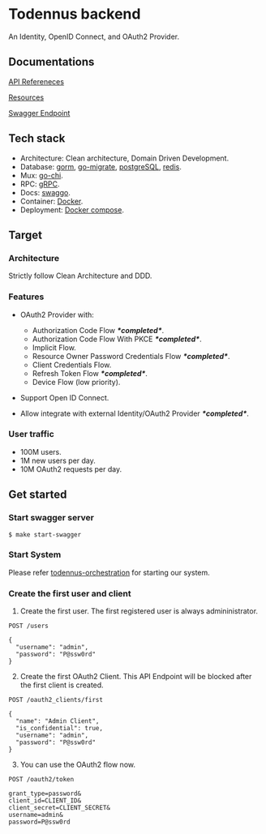 # Todennus backend

An Identity, OpenID Connect, and OAuth2 Provider.

## Documentations

[API Refereneces](./docs/references.md)

[Resources](./docs/resources.md)

[Swagger Endpoint](#start-swagger-server)

## Tech stack

- Architecture: Clean architecture, Domain Driven Development.
- Database: [gorm](https://github.com/go-gorm/gorm), [go-migrate](https://github.com/golang-migrate/migrate), [postgreSQL](https://www.postgresql.org/), [redis](https://redis.io/).
- Mux: [go-chi](https://github.com/go-chi/chi).
- RPC: [gRPC](https://grpc.io/).
- Docs: [swaggo](https://github.com/swaggo/swag).
- Container: [Docker](https://www.docker.com/).
- Deployment: [Docker compose](https://docs.docker.com/compose/).

## Target

### Architecture

Strictly follow Clean Architecture and DDD.

### Features

- OAuth2 Provider with:
  + Authorization Code Flow ***\*completed\****.
  + Authorization Code Flow With PKCE ***\*completed\****.
  + Implicit Flow.
  + Resource Owner Password Credentials Flow ***\*completed\****.
  + Client Credentials Flow.
  + Refresh Token Flow ***\*completed\****.
  + Device Flow (low priority).

- Support Open ID Connect.
- Allow integrate with external Identity/OAuth2 Provider ***\*completed\****.

### User traffic

- 100M users.
- 1M new users per day.
- 10M OAuth2 requests per day.

## Get started

### Start swagger server

```shell
$ make start-swagger
```

### Start System

Please refer [todennus-orchestration](https://github.com/xybor/todennus-orchestration) for starting our system.

### Create the first user and client

1. Create the first user. The first registered user is always admininistrator.

```
POST /users

{
  "username": "admin",
  "password": "P@ssw0rd"
}
```

2. Create the first OAuth2 Client. This API Endpoint will be blocked after the
first client is created.

```
POST /oauth2_clients/first

{
  "name": "Admin Client",
  "is_confidential": true,
  "username": "admin",
  "password": "P@ssw0rd"
}
```

3. You can use the OAuth2 flow now.

```
POST /oauth2/token

grant_type=password&
client_id=CLIENT_ID&
client_secret=CLIENT_SECRET&
username=admin&
password=P@ssw0rd
```
